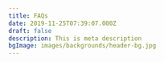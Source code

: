 ```yaml
---
title: FAQs
date: 2019-11-25T07:39:07.000Z
draft: false
description: This is meta description
bgImage: images/backgrounds/header-bg.jpg
---
```

